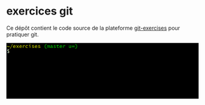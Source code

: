 # exercices git







Ce dépôt contient le code source de la plateforme [git-exercises](https://gitexercises.fracz.com/) pour pratiquer git.







![git-exercises](frontend/public/images/intro.gif)
